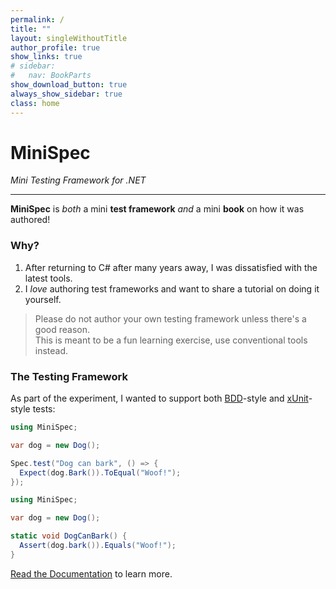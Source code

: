 ```yaml
---
permalink: /
title: ""
layout: singleWithoutTitle
author_profile: true
show_links: true
# sidebar:
#   nav: BookParts
show_download_button: true
always_show_sidebar: true
class: home
---
```



# MiniSpec

_Mini Testing Framework for .NET_

---

**MiniSpec** is _both_ a mini **test framework** _and_ a mini **book** on how it was authored!

### Why?

1. After returning to C# after many years away, I was dissatisfied with the latest tools.
2. I _love_ authoring test frameworks and want to share a tutorial on doing it yourself.

> Please do not author your own testing framework unless there's a good reason.  
> This is meant to be a fun learning exercise, use conventional tools instead.

### The Testing Framework

As part of the experiment, I wanted to support both [BDD][]-style and [xUnit][]-style tests:

```cs
using MiniSpec;

var dog = new Dog();

Spec.test("Dog can bark", () => {
  Expect(dog.Bark()).ToEqual("Woof!");
});
```

```cs
using MiniSpec;

var dog = new Dog();

static void DogCanBark() {
  Assert(dog.bark()).Equals("Woof!");
}
```

[BDD]: https://en.wikipedia.org/wiki/Behavior-driven_development
[xUnit]: https://en.wikipedia.org/wiki/XUnit

[<i class="fad fa-book-open"></i> Read the Documentation](/docs) to learn more.